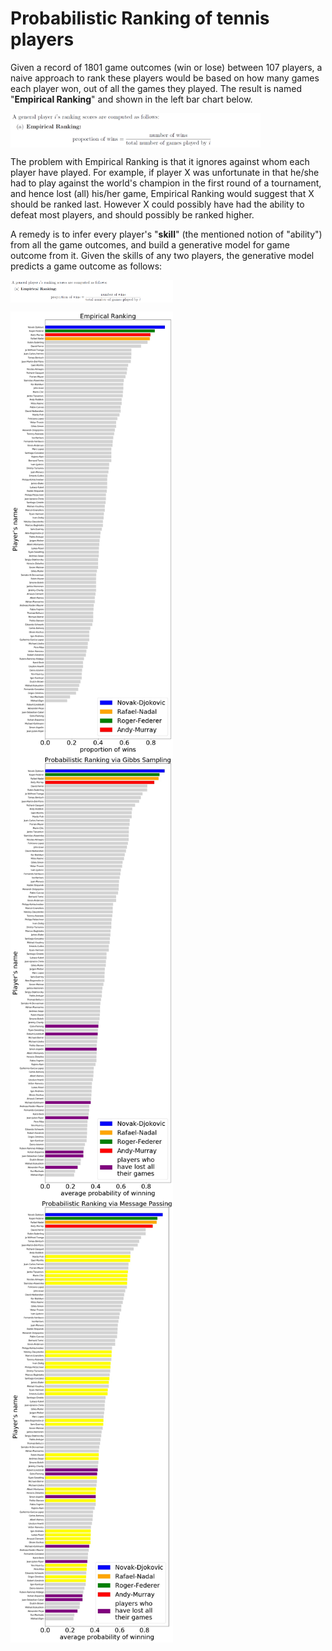 # Probabilistic Ranking of tennis players

Given a record of 1801 game outcomes (win or lose) between 107 players, a naive approach to rank these players would be based on how many games each player won, out of all the games they played. The result is named "**Empirical Ranking**" and shown in the left bar chart below.

<p float="center">
  <img align="middle" width=400 src="demo_images/ranking_cals_emp.png" \>
</p>

The problem with Empirical Ranking is that it ignores against whom each player have played. For example, if player X was unfortunate in that he/she had to play against the world's champion in the first round of a tournament, and hence lost (all) his/her game, Empirical Ranking would suggest that X should be ranked last. However X could possibly have had the ability to defeat most players, and should possibly be ranked higher.

A remedy is to infer every player's "**skill**" (the mentioned notion of "ability") from all the game outcomes, and build a generative model for game outcome from it. Given the skills of any two players, the generative model predicts a game outcome as follows:

<p float="center">
  <img align="middle" width=260 src="demo_images/ranking_cals_emp.png" \>
</p>

<p float="center">
  <img align="middle" width=260 src="demo_images/e_empirical.jpg" \>
  <img align="middle" width=260 src="demo_images/e_Gibbs.jpg" \>
  <img align="middle" width=260 src="demo_images/e_MP.jpg" \>
</p>
